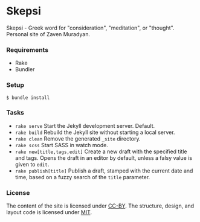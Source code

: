 # Skepsi

Skepsi - Greek word for "consideration", "meditation", or "thought".
Personal site of Zaven Muradyan.

### Requirements
- Rake
- Bundler

### Setup

    $ bundle install

### Tasks

- `rake serve` Start the Jekyll development server. Default.
- `rake build` Rebuild the Jekyll site without starting a local server.
- `rake clean` Remove the generated `_site` directory.
- `rake scss` Start SASS in watch mode.
- `rake new[title,tags,edit]` Create a new draft with the specified title and tags.
  Opens the draft in an editor by default, unless a falsy value is given to `edit`.
- `rake publish[title]` Publish a draft, stamped with the current date and time,
  based on a fuzzy search of the `title` parameter.

### License
The content of the site is licensed under [CC-BY](http://creativecommons.org/licenses/by/4.0/).
The structure, design, and layout code is licensed under [MIT](http://opensource.org/licenses/MIT).
